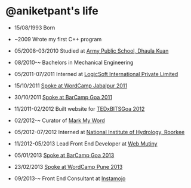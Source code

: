 @aniketpant's life
===============

- 15/08/1993 Born

- ~2009 Wrote my first C++ program

- 05/2008-03/2010 Studied at [Army Public School, Dhaula Kuan](http://www.apsdk.com/)

- 08/2010-~ Bachelors in Mechanical Engineering

- 05/2011-07/2011 Interned at [LogicSoft International Private Limited](http://lsipl.com/)
- 15/10/2011 [Spoke at WordCamp Jabalpur 2011](http://aniketpant.com/2011/10/wordcamp-jabalpur-2011/)
- 30/10/2011 [Spoke at BarCamp Goa 2011](http://aniketpant.com/2011/10/barcamp-goa-2011/)
- 11/2011-02/2012 Built website for [TEDxBITSGoa 2012](http://tedxbitsgoa.com/2012)
- 02/2012-~ Curator of [Mark My Word](http://markmyword.in)
- 05/2012-07/2012 Interned at [National Institute of Hydrology, Roorkee](http://nih.ernet.in)
- 11/2012-05/2013 Lead Front End Developer at [Web Mutiny](http://webmutiny.in)
- 05/01/2013 [Spoke at BarCamp Goa 2013](http://aniketpant.com/2013/01/barcamp-goa-2013/)
- 23/02/2013 [Spoke at WordCamp Pune 2013](http://aniketpant.com/2013/02/wordcamp-pune-2013/)
- 09/2013-~ Front End Consultant at [Instamojo](https://www.instamojo.com)